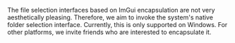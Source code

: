 The file selection interfaces based on ImGui encapsulation are not very aesthetically pleasing. Therefore, we aim to invoke the system's native folder selection interface. Currently, this is only supported on Windows. For other platforms, we invite friends who are interested to encapsulate it.
